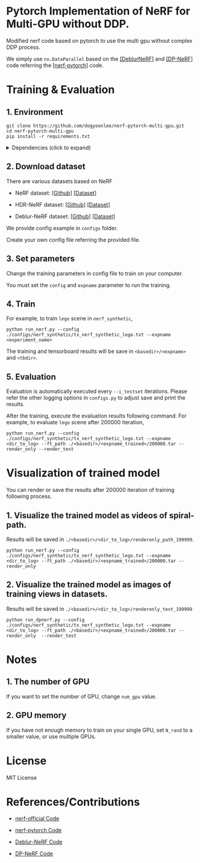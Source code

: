 # Pytorch Implementation of NeRF for Multi-GPU without DDP.

Modified nerf code based on pytorch to use the multi gpu without complex DDP process.

We simply use `nn.DataParallel` based on the [[DeblurNeRF]](https://github.com/limacv/Deblur-NeRF) and [[DP-NeRF]](https://github.com/dogyoonlee/DP-NeRF) code referring the [[nerf-pytorch]](https://github.com/yenchenlin/nerf-pytorch) code.

# Training & Evaluation

## 1. Environment
```
git clone https://github.com/dogyoonlee/nerf-pytorch-multi-gpu.git
cd nerf-pytorch-multi-gpu
pip install -r requirements.txt
```
<details>
  <summary> Dependencies (click to expand) </summary>
  <li>numpy
  <li>scikit-image
  <li>torch>=1.11
  <li>torchvision>=0.12.0
  <li>imageio
  <li>imageio-ffmpeg
  <li>matplotlib
  <li>configargparse
  <li>tensorboardX>=2.0
  <li>opencv-python
  <li>einops
  <li>tensorboard
  <li>python-box
  <li>pyyaml
  <li>tqdm
  <li>mediapy
</details>

## 2. Download dataset
There are various datasets based on NeRF

- NeRF dataset: [[Github]](https://github.com/bmild/nerf) [[Dataset]](https://drive.google.com/drive/folders/128yBriW1IG_3NJ5Rp7APSTZsJqdJdfc1)

- HDR-NeRF dataset: [[Github]](https://github.com/xhuangcv/hdr-nerf) [[Dataset]](https://drive.google.com/drive/folders/1OTDLLH8ydKX1DcaNpbQ46LlP0dKx6E-I)

- Deblur-NeRF dataset: [[Github]](https://github.com/limacv/Deblur-NeRF) [[Dataset]](https://hkustconnect-my.sharepoint.com/personal/lmaag_connect_ust_hk/_layouts/15/onedrive.aspx?id=%2Fpersonal%2Flmaag%5Fconnect%5Fust%5Fhk%2FDocuments%2Fshare%2FCVPR2022%2Fdeblurnerf%5Fdataset&ga=1)

We provide config example in `configs` folder.

Create your own config file referring the provided file.


## 3. Set parameters
Change the training parameters in config file to train on your computer.

You must set the `config` and `expname` parameter to run the training.

## 4. Train
For example, to train `lego` scene in `nerf_synthetic`,

```
python run_nerf.py --config ./configs/nerf_synthetic/tx_nerf_synthetic_lego.txt --expname <experiment_name>
```

The training and tensorboard results will be save in `<basedir>/<expname>` and `<tbdir>`.

## 5. Evaluation

Evaluation is automatically executed every `--i_testset` iterations.
Please refer the other logging options in `configs.py` to adjust save and print the results.

After the training, execute the evaluation results following command.
For example, to evaluate `lego` scene after 200000 iteration,

```
python run_nerf.py --config ./configs/nerf_synthetic/tx_nerf_synthetic_lego.txt --expname <dir_to_log> --ft_path ./<basedir>/<expname_trained>/200000.tar --render_only --render_test
```


# Visualization of trained model
You can render or save the results after 200000 iteration of training following process.

## 1. Visualize the trained model as videos of spiral-path.
Results will be saved in `./<basedir>/<dir_to_log>/renderonly_path_199999`.

```
python run_nerf.py --config ./configs/nerf_synthetic/tx_nerf_synthetic_lego.txt --expname <dir_to_log> --ft_path ./<basedir>/<expname_trained>/200000.tar --render_only 
```

## 2. Visualize the trained model as images of training views in datasets.
Results will be saved in `./<basedir>/<dir_to_log>/renderonly_test_199999`

```
python run_dpnerf.py --config ./configs/nerf_synthetic/tx_nerf_synthetic_lego.txt --expname <dir_to_log> --ft_path ./<basedir>/<expname_trained>/200000.tar --render_only  --render_test
```

# Notes

## 1. The number of GPU

If you want to set the number of GPU, change `num_gpu` value.

## 2. GPU memory 

If you have not enough memory to train on your single GPU, set `N_rand` to a smaller value, or use multiple GPUs.



# License

MIT License


# References/Contributions

- [nerf-official Code](https://github.com/bmild/nerf)

- [nerf-pytorch Code](https://github.com/yenchenlin/nerf-pytorch)

- [Deblur-NeRF Code](https://github.com/limacv/Deblur-NeRF)

- [DP-NeRF Code](https://github.com/dogyoonlee/DP-NeRF)
